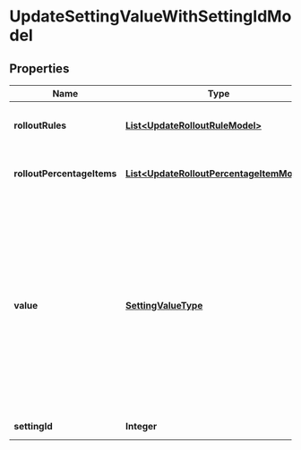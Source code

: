

# UpdateSettingValueWithSettingIdModel


## Properties

| Name | Type | Description | Notes |
|------------ | ------------- | ------------- | -------------|
|**rolloutRules** | [**List&lt;UpdateRolloutRuleModel&gt;**](UpdateRolloutRuleModel.md) | The targeting rule collection. |  [optional] |
|**rolloutPercentageItems** | [**List&lt;UpdateRolloutPercentageItemModel&gt;**](UpdateRolloutPercentageItemModel.md) | The percentage rule collection. |  [optional] |
|**value** | [**SettingValueType**](SettingValueType.md) | The value to serve. It must respect the setting type. In some generated clients for strictly typed languages you may use double/float properties to handle integer values. |  |
|**settingId** | **Integer** | The id of the Setting. |  [optional] |



